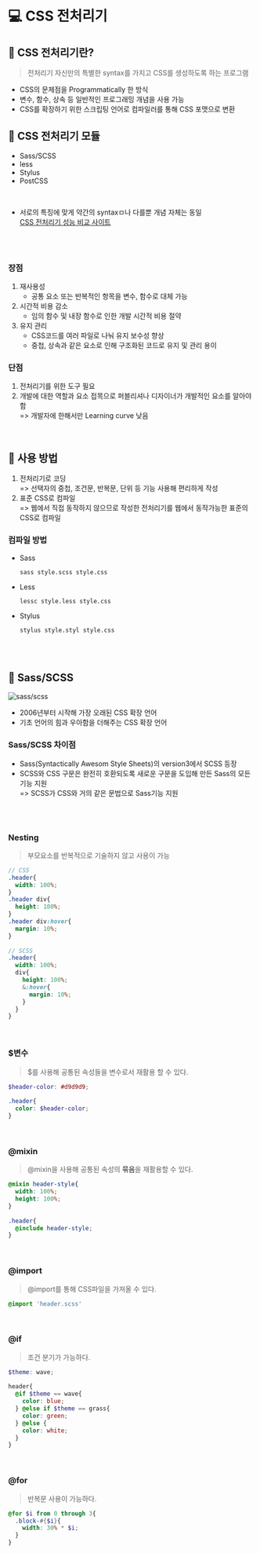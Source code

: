 # 💻 CSS 전처리기

## 📖 CSS 전처리기란?

> 전처리기 자신만의 특별한 syntax를 가지고 CSS를 생성하도록 하는 프로그램

* CSS의 문제점을 Programmatically 한 방식
* 변수, 함수, 상속 등 일반적인 프로그래밍 개념을 사용 가능
* CSS를 확장하기 위한 스크립팅 언어로 컴파일러를 통해 CSS 포맷으로 변환

## 📖 CSS 전처리기 모듈

* Sass/SCSS
* less
* Stylus
* PostCSS

<br>

* 서로의 특징에 맞게 약간의 syntaxㅁ나 다를뿐 개념 자체는 동일  
[CSS 전처리기 성능 비교 사이트](https://csspre.com/compile/)

<br><br>

### 장점

1. 재사용성
    * 공통 요소 또는 반복적인 항목을 변수, 함수로 대체 가능
2. 시간적 비용 감소
    * 임의 함수 및 내장 함수로 인한 개발 시간적 비용 절약
3. 유지 관리
    * CSS코드를 여러 파일로 나눠 유지 보수성 향상
    * 중첩, 상속과 같은 요소로 인해 구조화된 코드로 유지 및 관리 용이

### 단점

1. 전처리기를 위한 도구 필요
2. 개발에 대한 역할과 요소 접목으로 퍼블리셔나 디자이너가 개발적인 요소를 알아야 함  
   => 개발자에 한해서만 Learning curve 낮음

<br>

## 📖 사용 방법

1. 전처리기로 코딩  
    => 선택자의 중첩, 조건문, 반복문, 단위 등 기능 사용해 편리하게 작성
2. 표준 CSS로 컴파일  
    => 웹에서 직접 동작하지 않으므로 작성한 전처리기를 웹에서 동작가능한 표준의 CSS로 컴파일

### 컴파일 방법

* Sass
    ```
    sass style.scss style.css
    ```
* Less
    ```
    lessc style.less style.css
    ```
* Stylus
    ```
    stylus style.styl style.css
    ```
<br><br>

## 📖 Sass/SCSS 

![sass/scss](https://velog.velcdn.com/images%2Feunoia%2Fpost%2Fbb4ee5ae-66b2-4844-a319-73b581920395%2Fimage.png)

* 2006년부터 시작해 가장 오래된 CSS 확장 언어
* 기초 언어의 힘과 우아함을 더해주는 CSS 확장 언어

### Sass/SCSS 차이점

* Sass(Syntactically Awesom Style Sheets)의 version3에서 SCSS 등장
* SCSS와 CSS 구문은 완전히 호환되도록 새로운 구문을 도입해 만든 Sass의 모든 기능 지원  
    => SCSS가 CSS와 거의 같은 문법으로 Sass기능 지원

<br><br>

### Nesting

> 부모요소를 반복적으로 기술하지 않고 사용이 가능

```scss
// CSS
.header{
  width: 100%;
}
.header div{
  height: 100%;
}
.header div:hover{
  margin: 10%;
}
ㅤ
// SCSS
.header{
  width: 100%;
  div{
    height: 100%;
    &:hover{
      margin: 10%;
    }
  }
}
```

<br>

### $변수

> $를 사용해 공통된 속성들을 변수로서 재활용 할 수 있다.

```scss
$header-color: #d9d9d9;
ㅤ
.header{
  color: $header-color;
}
```

<br>

### @mixin

> @mixin을 사용해 공통된 속성의 <b>묶음</b>을 재활용할 수 있다.

```scss
@mixin header-style{
  width: 100%;
  height: 100%;
}
ㅤ
.header{
  @include header-style;
}
```

<br>

### @import

> @import를 통해 CSS파일을 가져올 수 있다.

```scss
@import 'header.scss'
```

<br>

### @if

> 조건 분기가 가능하다.

```scss
$theme: wave;
ㅤ
header{
  @if $theme == wave{
    color: blue;
  } @else if $theme == grass{
    color: green;
  } @else {
    color: white;
  }
}
```

<br>

### @for

> 반복문 사용이 가능하다.

```scss
@for $i from 0 through 3{
  .block-#{$i}{
    width: 30% * $i;
  }
}
```